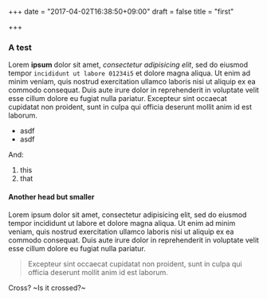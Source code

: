 +++
date = "2017-04-02T16:38:50+09:00"
draft = false
title = "first"

+++

### A test

Lorem **ipsum** dolor sit amet, _consectetur adipisicing elit_, sed do eiusmod tempor ``incididunt ut labore 01234i5`` et dolore magna aliqua. Ut enim ad minim veniam, quis nostrud exercitation ullamco laboris nisi ut aliquip ex ea commodo consequat. Duis aute irure dolor in reprehenderit in voluptate velit esse cillum dolore eu fugiat nulla pariatur. Excepteur sint occaecat cupidatat non proident, sunt in culpa qui officia deserunt mollit anim id est laborum.

* asdf
* asdf

And: 

1. this
2. that

#### Another head but smaller

Lorem ipsum dolor sit amet, consectetur adipisicing elit, sed do eiusmod tempor incididunt ut labore et dolore magna aliqua. Ut enim ad minim veniam, quis nostrud exercitation ullamco laboris nisi ut aliquip ex ea commodo consequat. Duis aute irure dolor in reprehenderit in voluptate velit esse cillum dolore eu fugiat nulla pariatur. 

> Excepteur sint occaecat cupidatat non proident, sunt in culpa qui officia deserunt mollit anim id est laborum. 

Cross? ~Is it crossed?~
